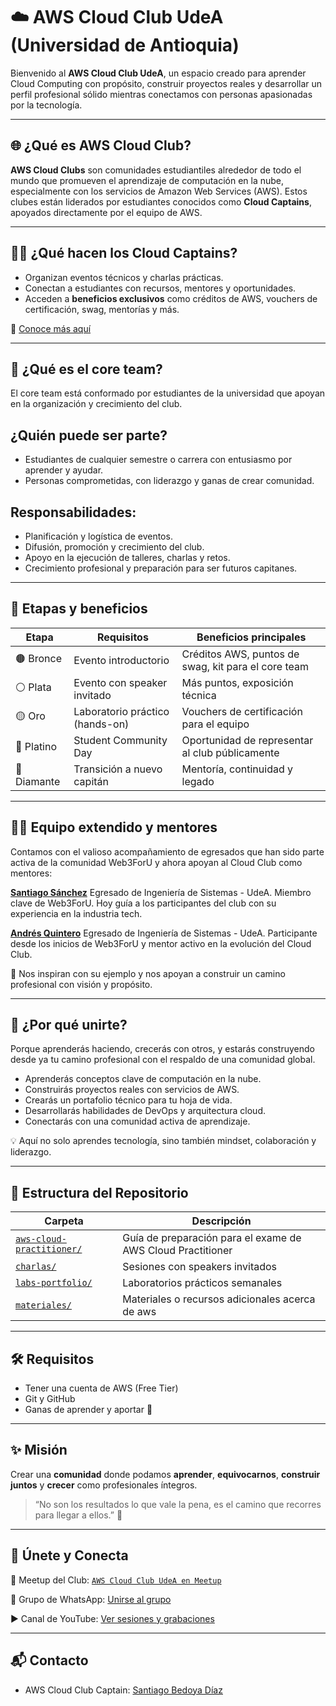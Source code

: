 # ☁️ AWS Cloud Club UdeA (Universidad de Antioquia)

Bienvenido al **AWS Cloud Club UdeA**, un espacio creado para aprender Cloud Computing con propósito, construir proyectos reales y desarrollar un perfil profesional sólido mientras conectamos con personas apasionadas por la tecnología.

---

## 🌐 ¿Qué es AWS Cloud Club?

**AWS Cloud Clubs** son comunidades estudiantiles alrededor de todo el mundo que promueven el aprendizaje de computación en la nube, especialmente con los servicios de Amazon Web Services (AWS). Estos clubes están liderados por estudiantes conocidos como **Cloud Captains**, apoyados directamente por el equipo de AWS.

---

## 👨‍✈️ ¿Qué hacen los Cloud Captains?

- Organizan eventos técnicos y charlas prácticas.
- Conectan a estudiantes con recursos, mentores y oportunidades.
- Acceden a **beneficios exclusivos** como créditos de AWS, vouchers de certificación, swag, mentorías y más.

🔗 [Conoce más aquí](https://aws.amazon.com/es/developer/community/students/cloudclubs/)

---

## 🤝 ¿Qué es el core team?

El core team está conformado por estudiantes de la universidad que apoyan en la organización y crecimiento del club.

## ¿Quién puede ser parte?
- Estudiantes de cualquier semestre o carrera con entusiasmo por aprender y ayudar.
- Personas comprometidas, con liderazgo y ganas de crear comunidad.

## Responsabilidades:
- Planificación y logística de eventos.
- Difusión, promoción y crecimiento del club.
- Apoyo en la ejecución de talleres, charlas y retos.
- Crecimiento profesional y preparación para ser futuros capitanes.

---

## 🏅 Etapas y beneficios

| Etapa         | Requisitos                             | Beneficios principales                                 |
|---------------|-----------------------------------------|--------------------------------------------------------|
| 🟤 Bronce     | Evento introductorio                    | Créditos AWS, puntos de swag, kit para el core team    |
| ⚪ Plata      | Evento con speaker invitado             | Más puntos, exposición técnica                         |
| 🟡 Oro        | Laboratorio práctico (hands-on)         | Vouchers de certificación para el equipo               |
| 🔵 Platino    | Student Community Day                   | Oportunidad de representar al club públicamente        |
| 💎 Diamante   | Transición a nuevo capitán              | Mentoría, continuidad y legado                         |

---

## 👨‍🏫 Equipo extendido y mentores
Contamos con el valioso acompañamiento de egresados que han sido parte activa de la comunidad Web3ForU y ahora apoyan al Cloud Club como mentores:

[**Santiago Sánchez**](https://www.linkedin.com/in/santiagoasz/ "**Santiago Sánchez**")
Egresado de Ingeniería de Sistemas - UdeA. Miembro clave de Web3ForU. Hoy guía a los participantes del club con su experiencia en la industria tech.

[**Andrés Quintero**](https://www.linkedin.com/in/andresqb198/ "**Andrés Quintero**")
Egresado de Ingeniería de Sistemas - UdeA. Participante desde los inicios de Web3ForU y mentor activo en la evolución del Cloud Club.

🙌 Nos inspiran con su ejemplo y nos apoyan a construir un camino profesional con visión y propósito.

---

## 🚀 ¿Por qué unirte?

Porque aprenderás haciendo, crecerás con otros, y estarás construyendo desde ya tu camino profesional con el respaldo de una comunidad global.

- Aprenderás conceptos clave de computación en la nube.
- Construirás proyectos reales con servicios de AWS.
- Crearás un portafolio técnico para tu hoja de vida.
- Desarrollarás habilidades de DevOps y arquitectura cloud.
- Conectarás con una comunidad activa de aprendizaje.

💡 Aquí no solo aprendes tecnología, sino también mindset, colaboración y liderazgo.

---

## 📂 Estructura del Repositorio

| Carpeta        | Descripción |
|----------------|-------------|
| [`aws-cloud-practitioner/`](./aws-cloud-practitioner)   | Guía de preparación para el exame de AWS Cloud Practitioner |
| [`charlas/`](./charlas) | Sesiones con speakers invitados |
| [`labs-portfolio/`](./labs-portfolio) |  Laboratorios prácticos semanales |
| [`materiales/`](./materiales) | Materiales o recursos adicionales acerca de aws |

---

## 🛠️ Requisitos

- Tener una cuenta de AWS (Free Tier)
- Git y GitHub
- Ganas de aprender y aportar 💪

---

## ✨ Misión

Crear una **comunidad** donde podamos **aprender**, **equivocarnos**, **construir juntos** y **crecer** como profesionales íntegros.

> “No son los resultados lo que vale la pena, es el camino que recorres para llegar a ellos.” 🚀

---
## 🔗 Únete y Conecta

📅 Meetup del Club: [`AWS Cloud Club UdeA en Meetup`](https://www.meetup.com/aws-cloud-club-at-universidad-de-antioquia/)

💬 Grupo de WhatsApp: [Unirse al grupo](https://chat.whatsapp.com/Jsch6Cgts8gE4eDvTapsuH)

▶️ Canal de YouTube: [Ver sesiones y grabaciones](https://www.youtube.com/@AWSCloudClubUdeA)

---
## 📬 Contacto

- AWS Cloud Club Captain: [Santiago Bedoya Díaz](https://www.linkedin.com/in/santiago-bedoya-diaz/)
